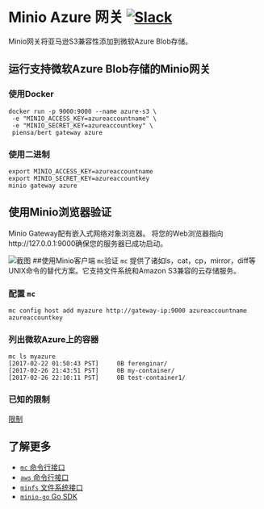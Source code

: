 
# Minio Azure 网关 [![Slack](https://slack.minio.io/slack?type=svg)](https://slack.minio.io)
Minio网关将亚马逊S3兼容性添加到微软Azure Blob存储。

## 运行支持微软Azure Blob存储的Minio网关
### 使用Docker
```
docker run -p 9000:9000 --name azure-s3 \
 -e "MINIO_ACCESS_KEY=azureaccountname" \
 -e "MINIO_SECRET_KEY=azureaccountkey" \
 piensa/bert gateway azure
```

### 使用二进制
```
export MINIO_ACCESS_KEY=azureaccountname
export MINIO_SECRET_KEY=azureaccountkey
minio gateway azure
```
## 使用Minio浏览器验证
Minio Gateway配有嵌入式网络对象浏览器。 将您的Web浏览器指向http://127.0.0.1:9000确保您的服务器已成功启动。

![截图](https://github.com/piensa/bert/blob/master/docs/screenshots/minio-browser-gateway.png?raw=true)
##使用Minio客户端 `mc`验证
`mc` 提供了诸如ls，cat，cp，mirror，diff等UNIX命令的替代方案。它支持文件系统和Amazon S3兼容的云存储服务。

### 配置 `mc`
```
mc config host add myazure http://gateway-ip:9000 azureaccountname azureaccountkey
```

### 列出微软Azure上的容器
```
mc ls myazure
[2017-02-22 01:50:43 PST]     0B ferenginar/
[2017-02-26 21:43:51 PST]     0B my-container/
[2017-02-26 22:10:11 PST]     0B test-container1/
```

### 已知的限制
[限制](https://github.com/piensa/bert/blob/master/docs/gateway/azure-limitations.md)

## 了解更多
- [`mc` 命令行接口](https://docs.minio.io/cn/minio-client-quickstart-guide)
- [`aws` 命令行接口](https://docs.minio.io/cn/aws-cli-with-minio)
- [`minfs` 文件系统接口](https://docs.minio.io/cn/minfs-quickstart-guide)
- [`minio-go` Go SDK](https://docs.minio.io/cn/golang-client-quickstart-guide)
